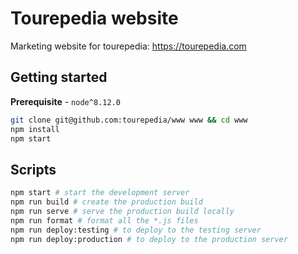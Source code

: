 # Tourepedia website

Marketing website for tourepedia: https://tourepedia.com

## Getting started

**Prerequisite** - `node^8.12.0`

```bash
git clone git@github.com:tourepedia/www www && cd www
npm install
npm start
```

## Scripts

```bash
npm start # start the development server
npm run build # create the production build
npm run serve # serve the production build locally
npm run format # format all the *.js files
npm run deploy:testing # to deploy to the testing server
npm run deploy:production # to deploy to the production server
```
